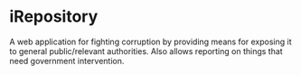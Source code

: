 # iRepository
A web application for fighting corruption by providing means for exposing it to general public/relevant authorities. Also allows reporting on things that need government intervention.
